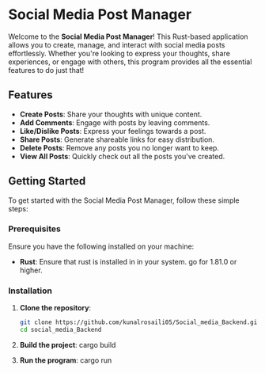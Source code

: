 # Social Media Post Manager

Welcome to the **Social Media Post Manager**! This Rust-based application allows you to create, manage, and interact with social media posts effortlessly. Whether you're looking to express your thoughts, share experiences, or engage with others, this program provides all the essential features to do just that!

## Features

- **Create Posts**: Share your thoughts with unique content.
- **Add Comments**: Engage with posts by leaving comments.
- **Like/Dislike Posts**: Express your feelings towards a post.
- **Share Posts**: Generate shareable links for easy distribution.
- **Delete Posts**: Remove any posts you no longer want to keep.
- **View All Posts**: Quickly check out all the posts you've created.

## Getting Started

To get started with the Social Media Post Manager, follow these simple steps:

### Prerequisites

Ensure you have the following installed on your machine:

- **Rust**: Ensure that rust is installed in in your system. go for 1.81.0 or higher.

### Installation

1. **Clone the repository**:
   ```bash
   git clone https://github.com/kunalrosaili05/Social_media_Backend.git
   cd social_media_Backend

2. **Build the project**:
   cargo build
   
3. **Run the program**:
   cargo run

